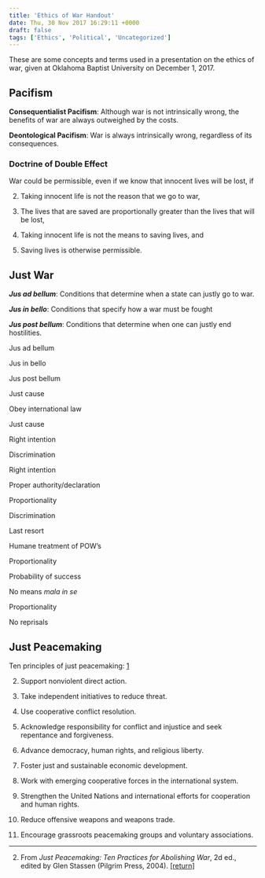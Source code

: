```yaml
---
title: 'Ethics of War Handout'
date: Thu, 30 Nov 2017 16:29:11 +0000
draft: false
tags: ['Ethics', 'Political', 'Uncategorized']
---
```


These are some concepts and terms used in a presentation on the ethics of war, given at Oklahoma Baptist University on December 1, 2017.

Pacifism
--------

**Consequentialist Pacifism**: Although war is not intrinsically wrong, the benefits of war are always outweighed by the costs.

**Deontological Pacifism**: War is always intrinsically wrong, regardless of its consequences.

### Doctrine of Double Effect

War could be permissible, even if we know that innocent lives will be lost, if

2.  Taking innocent life is not the reason that we go to war,

4.  The lives that are saved are proportionally greater than the lives that will be lost,

6.  Taking innocent life is not the means to saving lives, and

8.  Saving lives is otherwise permissible.

Just War
--------

**_Jus ad bellum_**: Conditions that determine when a state can justly go to war.

**_Jus in bello_**: Conditions that specify how a war must be fought

**_Jus post bellum_**: Conditions that determine when one can justly end hostilities.

Jus ad bellum

Jus in bello

Jus post bellum

Just cause

Obey international law

Just cause

Right intention

Discrimination

Right intention

Proper authority/declaration

Proportionality

Discrimination

Last resort

Humane treatment of POW’s

Proportionality

Probability of success

No means _mala in se_

Proportionality

No reprisals

Just Peacemaking
----------------

Ten principles of just peacemaking: [1](1)

2.  Support nonviolent direct action.

4.  Take independent initiatives to reduce threat.

6.  Use cooperative conflict resolution.

8.  Acknowledge responsibility for conflict and injustice and seek repentance and forgiveness.

10.  Advance democracy, human rights, and religious liberty.

12.  Foster just and sustainable economic development.

14.  Work with emerging cooperative forces in the international system.

16.  Strengthen the United Nations and international efforts for cooperation and human rights.

18.  Reduce offensive weapons and weapons trade.

20.  Encourage grassroots peacemaking groups and voluntary associations.

* * *

2.  From _Just Peacemaking: Ten Practices for Abolishing War_, 2d ed., edited by Glen Stassen (Pilgrim Press, 2004). [\[return\]](1)

